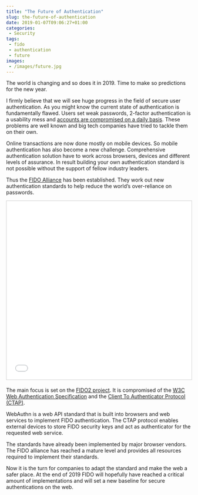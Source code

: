 ```yaml
---
title: "The Future of Authentication"
slug: the-future-of-authentication
date: 2019-01-07T09:06:27+01:00
categories:
 - Security
tags:
 - fido
 - authentication
 - future
images:
 - /images/future.jpg
---
```


The world is changing and so does it in 2019. Time to make so predictions for the new year.

I firmly believe that we will see huge progress in the field of secure user authentication. As you might know the current state of authentication is fundamentally flawed. Users set weak passwords, 2-factor authentication is a usability mess and [accounts are compromised on a daily basis](https://haveibeenpwned.com/). These problems are well known and big tech companies have tried to tackle them on their own.
<!--more-->

Online transactions are now done mostly on mobile devices. So mobile authentication has also become a new challenge. Comprehensive authentication solution have to work across browsers, devices and different levels of assurance. In result building your own authentication standard is not possible without the support of fellow industry leaders.

Thus the [FIDO Alliance](https://fidoalliance.org/overview/) has been established. They work out new authentication standards to help reduce the world’s over-reliance on passwords.

<iframe src="//www.slideshare.net/slideshow/embed_code/key/kTtFw1LvIBeqKs" width="595" height="485" frameborder="0" marginwidth="0" marginheight="0" scrolling="no" style="border:1px solid #CCC; border-width:1px; margin-bottom:5px; max-width: 100%;" allowfullscreen> </iframe>

The main focus is set on the [FIDO2 project](https://fidoalliance.org/fido2/). It is compromised of the [W3C Web Authentication Specification](https://www.w3.org/TR/webauthn/) and the [Client To Authenticator Protocol (CTAP)](https://fidoalliance.org/specs/fido-v2.0-ps-20170927/fido-client-to-authenticator-protocol-v2.0-ps-20170927.html).

WebAuthn is a web API standard that is built into browsers and web services to implement FIDO authentication. The CTAP protocol enables external devices to store FIDO security keys and act as authenticator for the requested web service.

The standards have already been implemented by major browser vendors. The FIDO alliance has reached a mature level and provides all resources required to implement their standards.

Now it is the turn for companies to adapt the standard and make the web a safer place. At the end of 2019 FIDO will hopefully have reached a critical amount of implementations and will set a new baseline for secure authentications on the web.